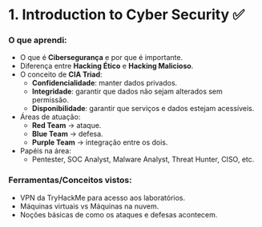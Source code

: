 # 1. Introduction to Cyber Security ✅

### O que aprendi:
- O que é **Cibersegurança** e por que é importante.
- Diferença entre **Hacking Ético** e **Hacking Malicioso**.
- O conceito de **CIA Triad**:
  - **Confidencialidade**: manter dados privados.
  - **Integridade**: garantir que dados não sejam alterados sem permissão.
  - **Disponibilidade**: garantir que serviços e dados estejam acessíveis.
- Áreas de atuação:
  - **Red Team** → ataque.
  - **Blue Team** → defesa.
  - **Purple Team** → integração entre os dois.
- Papéis na área:
  - Pentester, SOC Analyst, Malware Analyst, Threat Hunter, CISO, etc.

### Ferramentas/Conceitos vistos:
- VPN da TryHackMe para acesso aos laboratórios.
- Máquinas virtuais vs Máquinas na nuvem.
- Noções básicas de como os ataques e defesas acontecem.
